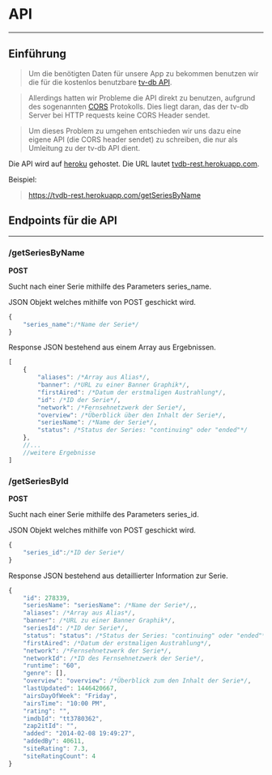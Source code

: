# API

---

## Einführung

> Um die benötigten Daten für unsere App zu bekommen benutzen wir die für die kostenlos benutzbare [tv-db API](https://api.thetvdb.com/swagger). 

> Allerdings hatten wir Probleme die API direkt zu benutzen, aufgrund des sogenannten [CORS](https://de.wikipedia.org/wiki/Cross-Origin_Resource_Sharing) Protokolls. 
> Dies liegt daran, das der tv-db Server bei  HTTP requests keine CORS Header sendet.

> Um dieses Problem zu umgehen entschieden wir uns dazu eine eigene API (die CORS header sendet) zu schreiben, die nur als Umleitung zu der tv-db API dient.

Die API wird auf [heroku](https://heroku.com) gehostet. Die URL lautet [tvdb-rest.herokuapp.com](https://tvdb-rest.herokuapp.com/).

Beispiel:

> https://tvdb-rest.herokuapp.com/getSeriesByName

## Endpoints für die API

***

### /getSeriesByName


**POST**

Sucht nach einer Serie mithilfe des Parameters series_name.

JSON Objekt welches mithilfe von POST geschickt wird.

```javascript
{
    "series_name":/*Name der Serie*/
}
```

Response JSON bestehend aus einem Array aus Ergebnissen.

```javascript
[
    {
        "aliases": /*Array aus Alias*/,
        "banner": /*URL zu einer Banner Graphik*/,
        "firstAired": /*Datum der erstmaligen Austrahlung*/,
        "id": /*ID der Serie*/,
        "network": /*Fernsehnetzwerk der Serie*/,
        "overview": /*Überblick über den Inhalt der Serie*/,
        "seriesName": /*Name der Serie*/,
        "status": /*Status der Series: "continuing" oder "ended"*/
    },
    //...
    //weitere Ergebnisse
]
```
### /getSeriesById

**POST**

Sucht nach einer Serie mithilfe des Parameters series_id.

JSON Objekt welches mithilfe von POST geschickt wird.

```javascript
{
    "series_id":/*ID der Serie*/
}
```

Response JSON bestehend aus detaillierter Information zur Serie.

```javascript
{
    "id": 278339,
    "seriesName": "seriesName": /*Name der Serie*/,,
    "aliases": /*Array aus Alias*/,
    "banner": /*URL zu einer Banner Graphik*/,
    "seriesId": /*ID der Serie*/,
    "status": "status": /*Status der Series: "continuing" oder "ended"*/,
    "firstAired": /*Datum der erstmaligen Austrahlung*/,
    "network": /*Fernsehnetzwerk der Serie*/,
    "networkId": /*ID des Fernsehnetzwerk der Serie*/,
    "runtime": "60",
    "genre": [],
    "overview": "overview": /*Überblick zum den Inhalt der Serie*/,
    "lastUpdated": 1446420667,
    "airsDayOfWeek": "Friday",
    "airsTime": "10:00 PM",
    "rating": "",
    "imdbId": "tt3780362",
    "zap2itId": "",
    "added": "2014-02-08 19:49:27",
    "addedBy": 40611,
    "siteRating": 7.3,
    "siteRatingCount": 4
}
```


